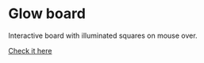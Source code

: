 # Glow board

Interactive board with illuminated squares on mouse over.

[Check it here](https://itwassoclear.github.io/glow-board/)
